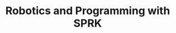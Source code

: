 ---
layout: course_detail
title: "Robotics and Programming with SPRK"
courseTitle: "Robotics and Programming with SPRK"
courseDescription: "Learn how to program and control a robot, and enter the world of coding."
topTitleLine1: "Robotics and Programming with SPRK"
topTitleLine2: ""
topGradeLevel: "Grade K - 3"
topIntroText: "SPRK is far more than just a robot; it’s your vehicle to discovery. Connect to the Lightning Lab app to learn programming, complete activities, and get inspired through connected play and coding. This robot opens the world of coding."
bgTitle: "Learn Programming with a SPRK Robot"
bgText: "Learn how to program and control a robot, and enter the world of coding."
bgImageUrl: "img/my/sprk-learn-5.jpg"
bgLearnMoreText: "See SPRK Robot in action"
bgLearnMoreLink: "https://www.youtube.com/embed/Yg8LmEkI_0c?autoplay=1"
aboutTitle: "About the Course"
aboutText: "Learn with SPRK and take your first steps toward coding."
aboutCategoryTitle: "Category"
aboutCategory: "Robotics | Programming"
aboutGradeLevelTitle: "Grade"
aboutGradeLevel: "K - 3"
aboutSkillLevelTitle: "Skill Level"
aboutSkillLevel: "Beginner to Intermediate"
aboutRatioTitle: "Ratio Guarantee"
aboutRatio: "4 Students per Instructor"
promotion1: 
  enabled: "true"
  title: "Learn with Your Robot Friend"
  text: "You are going to spend the entire camp with your robot friend - SPRK. SPRK is smart and understands your commands. Your job is to learn how to program the commands in order to let SPRK accomplish challenging tasks."
  imageUrl: "img/my/sprk-learn-3.jpg"
promotion2: 
  enabled: "true"
  title: "Approachable Programming"
  text: "Beginners can give robots commands by drawing a path in the app for their robot to follow. Intermediate coders can utilize the familiar block-based drag and drop interface, while pros can use new text programming and write their own code."
  imageUrl: "img/my/sprk-learn-1.jpg"
promotion3: 
  enabled: "true"
  title: "Simple Examples Show Big Ideas"
  text: "SPRK uses a simple and visual programming language to build program blocks and control robots. However, the simple blocks reveal the most important concepts about computer programming such as variables, conditions, and loops."
  imageUrl: "img/my/sprk-learn-6.jpg"
promotion4: 
  enabled: "true"
  title: "Learn Programming with Fun"
  text: "Through connected play and discovery, the robots challenge and inspire brilliant young minds. From math and science to programming and the arts, hands-on activities expand imaginations and help shape a brighter future."
  imageUrl: "img/my/sprk-learn-5.jpg"
promotion5: 
  enabled: "true"
  title: "Hands-On Learning Experiences"
  text: "We focus on hands-on problem solving skills and techniques. You will learn how to solve problems using different programming methods. Everybody competes with each other, but will also collaborate and work with each other to accomplish the challenging tasks together."
  imageUrl: "img/my/sprk-learn-6.png"
curriculum: 
  enabled: "false"
goalsTitle: "Top Skills Students Will Learn"
goals: 
- icon: "icon-Robot"
  text: "The fundamentals of robotics and robot controller"
- icon: "icon-Duplicate-Window"
  text: "SPRK Lightening Lab and the visual programming language"
- icon: "icon-Computer"
  text: "The basic concepts of computer science and programming"
- icon: "icon-Idea"
  text: "Creativity and hands-on problem-solving skills"
- icon: "icon-Affiliate"
  text: "Collaborative teamwork and social skills"
- icon: "icon-Key"
  text: "The ability to adapt new challenges and environments"
highlightsTitle: "Course Highlights"
highlights: 
- icon: "icon-Fashion"
  title: "Always Having Fun"
  text: "Fun programming is our top priority when designing all the content"
- icon: "icon-Administrator"
  title: "Learn with Professionals"
  text: "Gain extra experiences about the real industry and research"
- icon: "icon-Hand"
  title: "Live Interactions"
  text: "Get your question answered in class and compete with your classmates"
- icon: "icon-Air-Balloon"
  title: "Well-Designed Assignments and Projects"
  text: "Learn by doing is the key for CS study, all the assignments and projects are design for the goals"
- icon: "icon-Idea"
  title: "Focus on Imagination and Creativity"
  text: "Learning programming is not the ultimate goal. We focus on pushing the kids' imagination and creativity"
- icon: "icon-Key"
  title: "Apply Colleges with More Experiences"
  text: "Programming is just the first step. Build projects, attend science fairs will help you get into the top unversities"
sessionsEnabled: "false"
sessionsTitle: "Schedule"
sessionsTimeTitle: "Time"
sessionsDateTitle: "Date"
sessionsLocationTitle: "Location"
sessions: 
- date: "6/25 - 6/29"
  time: "1PM - 4PM"
  location: "Irvine, CA"
- date: "7/16 - 7/20"
  time: "9AM - 12PM"
  location: "Irvine, CA"
- date: "8/6 - 8/10"
  time: "1PM - 4PM"
  location: "Irvine, CA"
registrationEnabled: "true"
registrationTitle: ""
priceTitle: "Registration"
price: ""
allCreditCards: ""
priceItems: 
- "Try the first session for FREE"
- "Learn from the professionals"
- "1:4 teacher to students ratio"
- "Always learn by doing and having fun"
registrationLink: "https://csfoundation.wufoo.com/forms/m8vsgm21cz06w0/"
registerNow: "REGISTER NOW"
faq: 
  enabled: "false"
locations: 
- name: "Irvine Classroom"
  address1: "920 Roosevelt, Suite 200"
  address2: "Irvine, CA 92620"
  addressMap: "970 Roosevelt, Irvine, CA 92620"
promotionText: "Interested in learning programs with fun?"
promotionButtonText: "Contact Us"
promotionUrl: "page-contact-us.html"
engUrl: "sprk.html"
cnUrl: "sprkc.html"
---